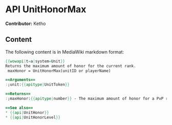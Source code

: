 # API UnitHonorMax

**Contributor:** Ketho

## Content

The following content is in MediaWiki markdown format:

```mediawiki
{{wowapi|t=a|system=Unit}}
Returns the maximum amount of honor for the current rank.
 maxHonor = UnitHonorMax(unitID or playerName)

==Arguments==
:;unit:{{apitype|UnitToken}}

==Returns==
:;maxHonor:{{apitype|number}} - The maximum amount of honor for a PvP rank.

==See also==
* {{api|UnitHonor}}
* {{api|UnitHonorLevel}}
```